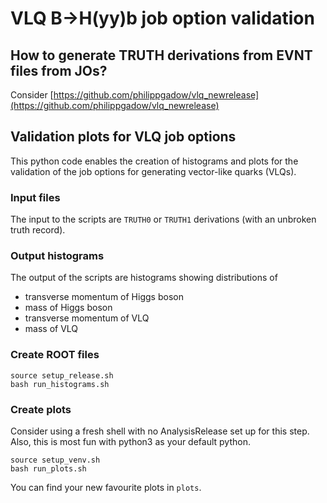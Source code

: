 # VLQ B->H(yy)b job option validation

## How to generate TRUTH derivations from EVNT files from JOs?

Consider [https://github.com/philippgadow/vlq_newrelease](https://github.com/philippgadow/vlq_newrelease)


## Validation plots for VLQ job options

This python code enables the creation of histograms and plots for the validation of the job options for generating vector-like quarks (VLQs).

### Input files

The input to the scripts are `TRUTH0` or `TRUTH1` derivations (with an unbroken truth record).

### Output histograms

The output of the scripts are histograms showing distributions of 

- transverse momentum of Higgs boson
- mass of Higgs boson
- transverse momentum of VLQ
- mass of VLQ


### Create ROOT files

```
source setup_release.sh
bash run_histograms.sh
```


### Create plots 

Consider using a fresh shell with no AnalysisRelease set up for this step.
Also, this is most fun with python3 as your default python.

```
source setup_venv.sh
bash run_plots.sh
```

You can find your new favourite plots in `plots`.
